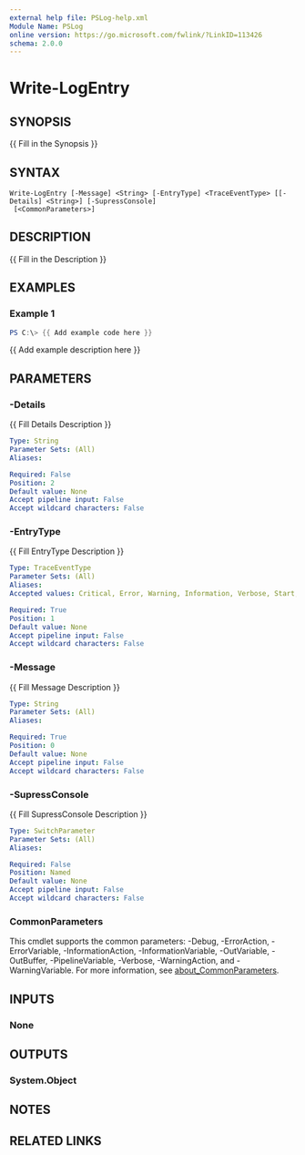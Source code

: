 ```yaml
---
external help file: PSLog-help.xml
Module Name: PSLog
online version: https://go.microsoft.com/fwlink/?LinkID=113426
schema: 2.0.0
---
```


# Write-LogEntry

## SYNOPSIS
{{ Fill in the Synopsis }}

## SYNTAX

```
Write-LogEntry [-Message] <String> [-EntryType] <TraceEventType> [[-Details] <String>] [-SupressConsole]
 [<CommonParameters>]
```

## DESCRIPTION
{{ Fill in the Description }}

## EXAMPLES

### Example 1
```powershell
PS C:\> {{ Add example code here }}
```

{{ Add example description here }}

## PARAMETERS

### -Details
{{ Fill Details Description }}

```yaml
Type: String
Parameter Sets: (All)
Aliases:

Required: False
Position: 2
Default value: None
Accept pipeline input: False
Accept wildcard characters: False
```

### -EntryType
{{ Fill EntryType Description }}

```yaml
Type: TraceEventType
Parameter Sets: (All)
Aliases:
Accepted values: Critical, Error, Warning, Information, Verbose, Start, Stop, Suspend, Resume, Transfer

Required: True
Position: 1
Default value: None
Accept pipeline input: False
Accept wildcard characters: False
```

### -Message
{{ Fill Message Description }}

```yaml
Type: String
Parameter Sets: (All)
Aliases:

Required: True
Position: 0
Default value: None
Accept pipeline input: False
Accept wildcard characters: False
```

### -SupressConsole
{{ Fill SupressConsole Description }}

```yaml
Type: SwitchParameter
Parameter Sets: (All)
Aliases:

Required: False
Position: Named
Default value: None
Accept pipeline input: False
Accept wildcard characters: False
```

### CommonParameters
This cmdlet supports the common parameters: -Debug, -ErrorAction, -ErrorVariable, -InformationAction, -InformationVariable, -OutVariable, -OutBuffer, -PipelineVariable, -Verbose, -WarningAction, and -WarningVariable. For more information, see [about_CommonParameters](http://go.microsoft.com/fwlink/?LinkID=113216).

## INPUTS

### None

## OUTPUTS

### System.Object
## NOTES

## RELATED LINKS

